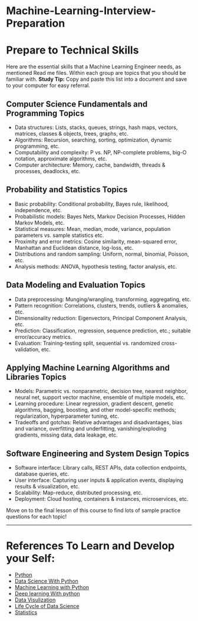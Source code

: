 # Machine-Learning-Interview-Preparation

# Prepare to Technical Skills
Here are the essential skills that a Machine Learning Engineer needs, as mentioned Read me files. Within each group are topics that you should be familiar with. 
**Study Tip:** Copy and paste this list into a document and save to your computer for easy referral.  

## Computer Science Fundamentals and Programming Topics
- Data structures: Lists, stacks, queues, strings, hash maps, vectors, matrices, classes &amp; objects, trees, graphs, etc.
- Algorithms: Recursion, searching, sorting, optimization, dynamic programming, etc.
- Computability and complexity: P vs. NP, NP-complete problems, big-O notation, approximate algorithms, etc.
- Computer architecture: Memory, cache, bandwidth, threads &amp; processes, deadlocks, etc.

## Probability and Statistics Topics
- Basic probability: Conditional probability, Bayes rule, likelihood, independence, etc.
- Probabilistic models: Bayes Nets, Markov Decision Processes, Hidden Markov Models, etc.
- Statistical measures: Mean, median, mode, variance, population parameters vs. sample statistics etc.
- Proximity and error metrics: Cosine similarity, mean-squared error, Manhattan and Euclidean distance, log-loss, etc.
- Distributions and random sampling: Uniform, normal, binomial, Poisson, etc.
- Analysis methods: ANOVA, hypothesis testing, factor analysis, etc.

## Data Modeling and Evaluation Topics
- Data preprocessing: Munging/wrangling, transforming, aggregating, etc.
- Pattern recognition: Correlations, clusters, trends, outliers &amp; anomalies, etc.
- Dimensionality reduction: Eigenvectors, Principal Component Analysis, etc.
- Prediction: Classification, regression, sequence prediction, etc.; suitable error/accuracy metrics.
- Evaluation: Training-testing split, sequential vs. randomized cross-validation, etc.

## Applying Machine Learning Algorithms and Libraries Topics
- Models: Parametric vs. nonparametric, decision tree, nearest neighbor, neural net, support vector machine, ensemble of multiple models, etc.
- Learning procedure: Linear regression, gradient descent, genetic algorithms, bagging, boosting, and other model-specific methods; regularization, hyperparameter tuning, etc.
- Tradeoffs and gotchas: Relative advantages and disadvantages, bias and variance, overfitting and underfitting, vanishing/exploding gradients, missing data, data leakage, etc.

## Software Engineering and System Design Topics
- Software interface: Library calls, REST APIs, data collection endpoints, database queries, etc.
- User interface: Capturing user inputs &amp; application events, displaying results &amp; visualization, etc.
- Scalability: Map-reduce, distributed processing, etc.
- Deployment: Cloud hosting, containers &amp; instances, microservices, etc.

Move on to the final lesson of this course to find lots of sample practice questions for each topic!

---
# References To Learn and Develop your Self:
* [Python](https://github.com/reddyprasade/Python-Basic-For-All-3.x)
* [Data Science With Python ](https://github.com/reddyprasade/Data-Science-With-Python)
* [Machine Learning with Python](https://github.com/reddyprasade/Machine-Learning-with-Scikit-Learn-Python-3.x)
* [Deep learning With python](https://github.com/reddyprasade/Deep-Learning)
* [Data Visulization](https://github.com/reddyprasade/Data-Science-With-Python/tree/master/Data%20Visualization)
* [Life Cycle of Data Science](https://github.com/reddyprasade/Data-Science-With-Python/tree/master/Life%20Cycle%20Process%20of%20Data%20Science%20In%20Real%20World%20project)
* [Statistics](https://github.com/reddyprasade/Data-Science-With-Python/tree/master/Statistics)
